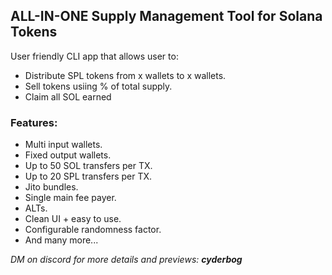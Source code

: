 ## ALL-IN-ONE Supply Management Tool for Solana Tokens
User friendly CLI app that allows user to:

* Distribute SPL tokens from x wallets to x wallets.
* Sell tokens usiing % of total supply.
* Claim all SOL earned

### Features:  
  * Multi input wallets.
  * Fixed output wallets.
  * Up to 50 SOL transfers per TX.
  * Up to 20 SPL transfers per TX.
  * Jito bundles.
  * Single main fee payer.
  * ALTs.
  * Clean UI + easy to use.
  * Configurable randomness factor.
  * And many more...


*DM on discord for more details and previews: **cyderbog***
